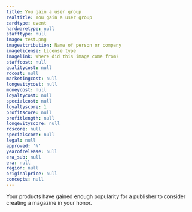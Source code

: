 ```yaml
---
title: You gain a user group
realtitle: You gain a user group
cardtype: event
hardwaretype: null
stafftype: null
image: test.png
imageattribution: Name of person or company
imagelicense: License type
imagelink: Where did this image come from?
staffcost: null
qualitycost: null
rdcost: null
marketingcost: null
longevitycost: null
moneycost: null
loyaltycost: null
specialcost: null
loyaltyscore: 1
profitscore: null
profitlength: null
longevityscore: null
rdscore: null
specialscore: null
legal: null
approved: 'N'
yearofrelease: null
era_sub: null
era: null
region: null
originalprice: null
concepts: null
---
```


Your products have gained enough popularity for a publisher to consider creating a magazine in your honor.
